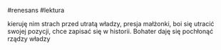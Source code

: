 #renesans #lektura

kieruję nim strach przed utratą władzy, presja małżonki, boi się utracić swojej pozycji, chce zapisać się w historii. Bohater daję się pochłonąć rządzy władzy